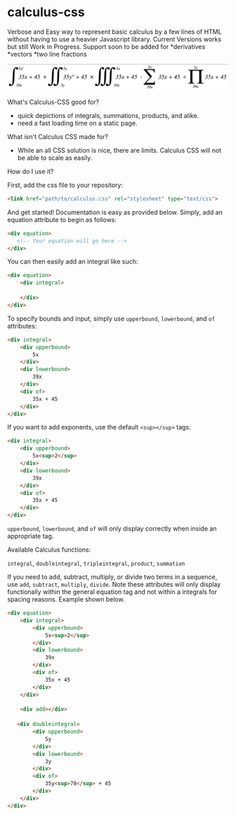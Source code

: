 # calculus-css

Verbose and Easy way to represent basic calculus by a few lines of HTML without having to use a heavier Javascript library.  Current Versions works but still Work in Progress.  Support soon to be added for 
*derivatives 
*vectors 
*two line fractions


![Render Example](/example/render.png)

What's Calculus-CSS good for?
* quick depictions of integrals, summations, products, and alike. 
* need a fast loading time on a static page. 

What isn't Calculus CSS made for?
* While an all CSS solution is nice, there are limits.  Calculus CSS will not be able to scale as easily. 

How do I use it? 

First, add the css file to your repository: 
```HTML
<link href="path/to/calculus.css" rel="stylesheet" type="text/css">
```

And get started!  Documentation is easy as provided below.  Simply, add an equation attribute to begin as follows:
```HTML
<div equation>
   <!-- Your equation will go here -->
</div>
```

You can then easily add an integral like such:

```HTML
<div equation>
    <div integral>

    </div>
</div>
```

To specify bounds and input, simply use ```upperbound```, ```lowerbound```, and ```of``` attributes: 
```HTML
<div integral>
    <div upperbound>
        5x
    </div>
    <div lowerbound>
        39x
    </div>
    <div of>
        35x + 45
    </div>
</div>
```

If you want to add exponents, use the default ```<sup></sup>``` tags:
```HTML
<div integral>
    <div upperbound>
        5x<sup>2</sup>
    </div>
    <div lowerbound>
        39x
    </div>
    <div of>
        35x + 45
    </div>
</div>
```

```upperbound```, ```lowerbound```, and ```of``` will only display correctly when inside an appropriate tag.


Available Calculus functions: 

```integral```, ```doubleintegral```, ```tripleintegral```, ```product```, ```summation```


If you need to add, subtract, multiply, or divide two terms in a sequence, use ```add```, ```subtract```, ```multiply```, ```divide```.
Note these attributes will only display functionally within the general equation tag and not within a integrals for spacing reasons.
Example shown below.

```HTML
<div equation>
    <div integral>
        <div upperbound>
            5x<sup>2</sup>
        </div>
        <div lowerbound>
            39x
        </div>
        <div of>
            35x + 45
        </div>
    </div>

    <div add></div>

   <div doubleintegral>
        <div upperbound>
            5y
        </div>
        <div lowerbound>
            3y
        </div>
        <div of>
            35y<sup>78</sup> + 45
        </div>
    </div>
</div>
```



